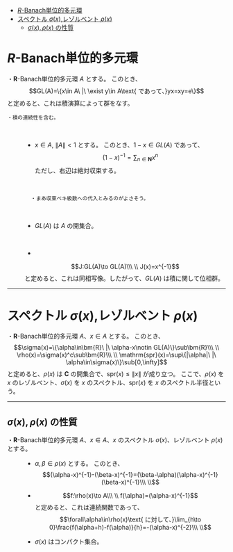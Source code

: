 
- [$R$-Banach単位的多元環](#r-banach単位的多元環)
- [スペクトル $σ(x)$,レゾルベント $ρ(x)$](#スペクトル-σxレゾルベント-ρx)
  - [$σ(x),ρ(x)$ の性質](#σxρx-の性質)


# $R$-Banach単位的多元環

<dl><dt>

・$\bm{R}$-Banach単位的多元環 $A$ とする。
このとき、
$$GL(A)=\{x\in A\ |\ \exist y\in A\text{ であって、}yx=xy=e\}$$
と定めると、これは積演算によって群をなす。
<br>

    ・積の連続性を含む。
<br>

</dt><dd>

- $x\in A,\ \|A\|<1$ とする。
このとき、$1-x\in GL(A)$ であって、
$$(1-x)^{-1}=\sum_{n\in\bm{N}}x^n$$
ただし、右辺は絶対収束する。
<br>

      ・まあ収束ベキ級数への代入とみるのがよさそう。
<br>

- $GL(A)$ は $A$ の開集合。
<br>

- 
$$J:GL(A)\to GL(A)\\\ \\
J(x)=x^{-1}$$
と定めると、これは同相写像。したがって、$GL(A)$ は積に関して位相群。

</dd></dl>

---

# スペクトル $σ(x)$,レゾルベント $ρ(x)$

・$\bm{R}$-Banach単位的多元環 $A$、$x\in A$ とする。
このとき、
$$\sigma(x)=\{\alpha\in\bm{R}\ |\ \alpha-x\notin GL(A)\}\sub\bm{R}\\\ \\
\rho(x)=\sigma(x)^c\sub\bm{R}\\\ \\
\mathrm{spr}(x)=\sup\{|\alpha|\ |\ \alpha\in\sigma(x)\}\sub[0,\infty]$$
と定めると、$\rho(x)$ は $\bm{C}$ の開集合で、$\mathrm{spr}(x)\le\|x\|$ が成り立つ。
ここで、$\rho(x)$ を $x$ のレゾルベント、$\sigma(x)$ を $x$ のスペクトル、$\mathrm{spr}(x)$ を $x$ のスペクトル半径という。
<br>

---

##  $σ(x),ρ(x)$ の性質

<dl><dt>

・$\bm{R}$-Banach単位的多元環 $A$、$x\in A$、$x$ のスペクトル $\sigma(x)$、レゾルベント $\rho(x)$ とする。
<br>

</dt><dd>

- $\alpha,\beta\in\rho(x)$ とする。
このとき、
$$(\alpha-x)^{-1}-(\beta-x)^{-1}=(\beta-\alpha)(\alpha-x)^{-1}(\beta-x)^{-1}\\\ \\$$

- $$f:\rho(x)\to A\\\ \\
f(\alpha)=(\alpha-x)^{-1}$$
と定めると、これは連続関数であって、
$$\forall\alpha\in\rho(x)\text{ に対して、}\lim_{h\to 0}\frac{f(\alpha+h)-f(\alpha)}{h}=-(\alpha-x)^{-2}\\\ \\$$

- $\sigma(x)$ はコンパクト集合。

</dd></dl>



